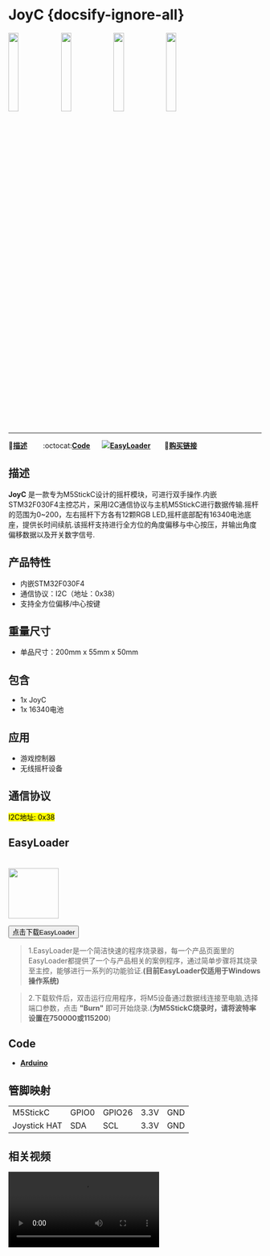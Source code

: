 # JoyC {docsify-ignore-all}

<img src="assets\img\product_pics\hat\JoyC_hat\JoyC_01.jpg" width="20%"> <img src="assets\img\product_pics\hat\JoyC_hat\JoyC_02.jpg" width="20%"> <img src="assets\img\product_pics\hat\JoyC_hat\JoyC_03.jpg" width="20%"> <img src="assets\img\product_pics\hat\JoyC_hat\JoyC_04.jpg" width="20%">
***

:memo:**[描述](#描述)**&nbsp;&nbsp;&nbsp;&nbsp;&nbsp;&nbsp;&nbsp;&nbsp;:octocat:**[Code](#Code)**&nbsp;&nbsp;&nbsp;&nbsp;&nbsp;&nbsp;<img src="https://m5stack.oss-cn-shenzhen.aliyuncs.com/image/EasyLoader_M5StickC_logo_min.png">**[EasyLoader](#EasyLoader)** &nbsp;&nbsp;&nbsp;&nbsp;&nbsp;&nbsp;🛒**[购买链接](https://m5stack.com/products/m5stickc-joyc)**


## 描述

**JoyC** 是一款专为M5StickC设计的摇杆模块，可进行双手操作.内嵌STM32F030F4主控芯片，采用I2C通信协议与主机M5StickC进行数据传输.摇杆的范围为0~200，左右摇杆下方各有12颗RGB LED,摇杆底部配有16340电池底座，提供长时间续航.该摇杆支持进行全方位的角度偏移与中心按压，并输出角度偏移数据以及开关数字信号.

## 产品特性

- 内嵌STM32F030F4
- 通信协议：I2C（地址：0x38）
- 支持全方位偏移/中心按键

## 重量尺寸

- 单品尺寸：200mm x 55mm x 50mm

## 包含

- 1x JoyC
- 1x 16340电池

## 应用

- 游戏控制器
- 无线摇杆设备

## 通信协议

<mark>I2C地址: 0x38</mark>

## EasyLoader

<img src="https://m5stack.oss-cn-shenzhen.aliyuncs.com/image/EasyLoader_M5StickC_logo.png" width="100px" style="margin-top:20px">

<a href="https://m5stack.oss-cn-shenzhen.aliyuncs.com/EasyLoader/HAT/JoyC/EasyLoader_JoyC.exe"><button type="button" class="btn btn-primary">点击下载EasyLoader</button></a>

>1.EasyLoader是一个简洁快速的程序烧录器，每一个产品页面里的EasyLoader都提供了一个与产品相关的案例程序，通过简单步骤将其烧录至主控，能够进行一系列的功能验证.**(目前EasyLoader仅适用于Windows操作系统)**

>2.下载软件后，双击运行应用程序，将M5设备通过数据线连接至电脑,选择端口参数，点击 **"Burn"** 即可开始烧录.(**为M5StickC烧录时，请将波特率设置在750000或115200**)


## Code

- **[Arduino](https://github.com/m5stack/M5-ProductExampleCodes/tree/master/Hat/JoyC/Arduino/JoyC)**


## 管脚映射

<table>
 <tr><td>M5StickC</td><td>GPIO0</td><td>GPIO26</td><td>3.3V</td><td>GND</td></tr>
 <tr><td>Joystick HAT</td><td>SDA</td><td>SCL</td><td>3.3V</td><td>GND</td></tr>
</table>


## 相关视频

<video class="video_size" controls>
    <source src="https://m5stack.oss-cn-shenzhen.aliyuncs.com/video/Product_example_video/HAT/JoyC.mp4" type="video/mp4">
</video>